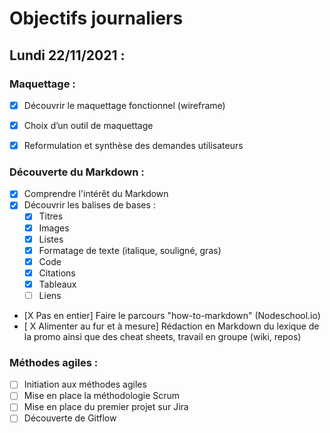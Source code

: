 # Objectifs journaliers

## Lundi 22/11/2021 :

### Maquettage : 

* [X] Découvrir le maquettage fonctionnel (wireframe)
* [X] Choix d’un outil de maquettage
* [X] Reformulation et synthèse des demandes utilisateurs


### Découverte du Markdown : 

* [X] Comprendre l'intérêt du Markdown
* [X] Découvrir les balises de bases : 
  * [X] Titres
  * [X] Images
  * [X] Listes
  * [X] Formatage de texte (italique, souligné, gras)
  * [X] Code
  * [X] Citations
  * [X] Tableaux
  * [ ] Liens
* [X Pas en entier] Faire le parcours "how-to-markdown" (Nodeschool.io)
* [ X Alimenter au fur et à mesure] Rédaction en Markdown du lexique de la promo ainsi que des cheat sheets, travail en groupe (wiki, repos)


### Méthodes agiles :

* [ ] Initiation aux méthodes agiles
* [ ] Mise en place la méthodologie Scrum
* [ ] Mise en place du premier projet sur Jira
* [ ] Découverte de Gitflow
